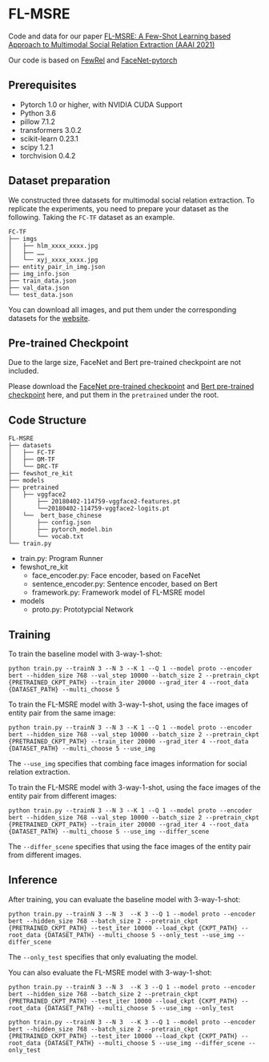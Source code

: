 # FL-MSRE

Code and data for our paper [FL-MSRE: A Few-Shot Learning based Approach to Multimodal Social Relation Extraction (AAAI 2021)]()

Our code is based on [FewRel](https://github.com/thunlp/FewRel) and [FaceNet-pytorch](https://github.com/timesler/facenet-pytorch)

## Prerequisites

- Pytorch 1.0 or higher, with NVIDIA CUDA Support
- Python 3.6
- pillow 7.1.2
- transformers 3.0.2
- scikit-learn  0.23.1
- scipy  1.2.1
- torchvision  0.4.2

## Dataset preparation

We constructed three datasets for multimodal social relation extraction. To replicate the experiments, you need to prepare your dataset as the following. Taking the `FC-TF` dataset as an example.

```
FC-TF
├── imgs
│   ├── hlm_xxxx_xxxx.jpg
│   ├── ……
│   └── xyj_xxxx_xxxx.jpg
├── entity_pair_in_img.json
├── img_info.json
├── train_data.json
├── val_data.json
└── test_data.json
```

You can download all images, and put them under the corresponding datasets for the [website](https://drive.google.com/file/d/1myHcRDA71LFwIIGhm5Fg_idgZHezA93O/view?usp=sharing).

## Pre-trained Checkpoint

Due to the large size, FaceNet and Bert pre-trained checkpoint are not included.

Please download the [FaceNet pre-trained checkpoint](https://drive.google.com/uc?export=download&id=1TDZVEBudGaEd5POR5X4ZsMvdsh1h68T1) and [Bert pre-trained checkpoint]() here, and put them in the `pretrained` under the root.

## Code Structure
```
FL-MSRE
├── datasets
│   ├── FC-TF
│   ├── OM-TF
│   └── DRC-TF
├── fewshot_re_kit
├── models
├── pretrained
│   ├── vggface2
│   	├── 20180402-114759-vggface2-features.pt
│   	└──20180402-114759-vggface2-logits.pt
│   └──  bert_base_chinese
│   	├── config.json
│   	├── pytorch_model.bin
│   	└── vocab.txt
└── train.py
```


- train.py: Program Runner
- fewshot_re_kit
  - face_encoder.py: Face encoder, based on FaceNet
  - sentence_encoder.py: Sentence encoder, based on Bert
  - framework.py: Framework model of FL-MSRE model
- models
  - proto.py: Prototypcial Network

## Training

To train the baseline model with 3-way-1-shot:

```shell
python train.py --trainN 3 --N 3 --K 1 --Q 1 --model proto --encoder bert --hidden_size 768 --val_step 10000 --batch_size 2 --pretrain_ckpt {PRETRAINED_CKPT_PATH} --train_iter 20000 --grad_iter 4 --root_data {DATASET_PATH} --multi_choose 5
```

To train the FL-MSRE model with 3-way-1-shot, using the face images of entity pair from the same image:

```shell
python train.py --trainN 3 --N 3 --K 1 --Q 1 --model proto --encoder bert --hidden_size 768 --val_step 10000 --batch_size 2 --pretrain_ckpt {PRETRAINED_CKPT_PATH} --train_iter 20000 --grad_iter 4 --root_data {DATASET_PATH} --multi_choose 5 --use_img
```

The `--use_img` specifies that combing face images information for social relation extraction.

To train the FL-MSRE model with 3-way-1-shot, using the face images of the entity pair from different images:

```shell
python train.py --trainN 3 --N 3 --K 1 --Q 1 --model proto --encoder bert --hidden_size 768 --val_step 10000 --batch_size 2 --pretrain_ckpt {PRETRAINED_CKPT_PATH} --train_iter 20000 --grad_iter 4 --root_data {DATASET_PATH} --multi_choose 5 --use_img --differ_scene
```

The `--differ_scene` specifies that using the face images of  the entity pair from different images.

## Inference

After training, you can evaluate the baseline model with 3-way-1-shot:

```shell
python train.py --trainN 3 --N 3  --K 3 --Q 1 --model proto --encoder bert --hidden_size 768 --batch_size 2 --pretrain_ckpt {PRETRAINED_CKPT_PATH} --test_iter 10000 --load_ckpt {CKPT_PATH} --root_data {DATASET_PATH} --multi_choose 5 --only_test --use_img --differ_scene
```

The `--only_test` specifies that only evaluating the model.

You can also evaluate the FL-MSRE model with 3-way-1-shot:

```shell
python train.py --trainN 3 --N 3  --K 3 --Q 1 --model proto --encoder bert --hidden_size 768 --batch_size 2 --pretrain_ckpt {PRETRAINED_CKPT_PATH} --test_iter 10000 --load_ckpt {CKPT_PATH} --root_data {DATASET_PATH} --multi_choose 5 --use_img --only_test
```

```shell
python train.py --trainN 3 --N 3  --K 3 --Q 1 --model proto --encoder bert --hidden_size 768 --batch_size 2 --pretrain_ckpt {PRETRAINED_CKPT_PATH} --test_iter 10000 --load_ckpt {CKPT_PATH} --root_data {DATASET_PATH} --multi_choose 5 --use_img --differ_scene --only_test
```
